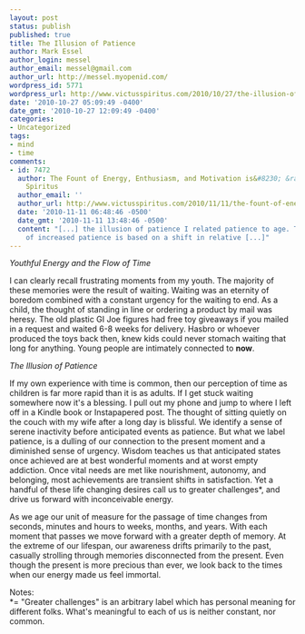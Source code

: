 ```yaml
---
layout: post
status: publish
published: true
title: The Illusion of Patience
author: Mark Essel
author_login: messel
author_email: messel@gmail.com
author_url: http://messel.myopenid.com/
wordpress_id: 5771
wordpress_url: http://www.victusspiritus.com/2010/10/27/the-illusion-of-patience/
date: '2010-10-27 05:09:49 -0400'
date_gmt: '2010-10-27 12:09:49 -0400'
categories:
- Uncategorized
tags:
- mind
- time
comments:
- id: 7472
  author: The Fount of Energy, Enthusiasm, and Motivation is&#8230; &raquo; Victus
    Spiritus
  author_email: ''
  author_url: http://www.victusspiritus.com/2010/11/11/the-fount-of-energy-enthusiasm-and-motivation-is/
  date: '2010-11-11 06:48:46 -0500'
  date_gmt: '2010-11-11 13:48:46 -0500'
  content: "[...] the illusion of patience I related patience to age. The measure
    of increased patience is based on a shift in relative [...]"
---
```

<p><em>Youthful Energy and the Flow of Time</em></p>
<p>I can clearly recall frustrating moments from my youth. The majority of these memories were the result of waiting. Waiting was an eternity of boredom combined with a constant urgency for the waiting to end. As a child, the thought of standing in line or ordering a product by mail was heresy. The old plastic GI Joe figures had free toy giveaways if you mailed in a request and waited 6-8 weeks for delivery. Hasbro or whoever produced the toys back then, knew kids could never stomach waiting that long for anything. Young people are intimately connected to <strong>now</strong>.</p>
<p><em>The Illusion of Patience</em></p>
<p>If my own experience with time is common, then our perception of time as children is far more rapid than it is as adults. If I get stuck waiting somewhere now it's a blessing. I pull out my phone and jump to where I left off in a Kindle book or Instapapered post. The thought of sitting quietly on the couch with my wife after a long day is blissful. We identify a sense of serene inactivity before anticipated events as patience. But what we label patience, is a dulling of our connection to the present moment and a diminished sense of urgency. Wisdom teaches us that anticipated states once achieved are at best wonderful moments and at worst empty addiction. Once vital needs are met like nourishment, autonomy, and belonging, most achievements are transient shifts in satisfaction. Yet a handful of these life changing desires call us to greater challenges*, and drive us forward with inconceivable energy.</p>
<p>As we age our unit of measure for the passage of time changes from seconds, minutes and hours to weeks, months, and years. With each moment that passes we move forward with a greater depth of memory. At the extreme of our lifespan, our awareness drifts primarily to the past, casually strolling through memories disconnected from the present. Even though the present is more precious than ever, we look back to the times when our energy made us feel immortal.</p>
<p>Notes:<br />
*= "Greater challenges" is an arbitrary label which has personal meaning for different folks. What's meaningful to each of us is neither constant, nor common.</p>
